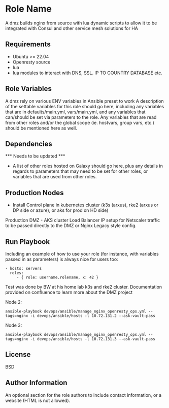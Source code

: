 Role Name
=========

A dmz builds nginx from source with lua dynamic scripts to allow it to be integrated with Consul and other service mesh solutions for HA

Requirements
------------

- Ubuntu >= 22.04
- Openresty source
- lua
- lua modules to interact with DNS, SSL. IP TO COUNTRY DATABASE etc.


Role Variables
--------------

A dmz rely on various ENV variables in Ansible preset to work
A description of the settable variables for this role should go here, including any variables that are in defaults/main.yml, vars/main.yml, and any variables that can/should be set via parameters to the role. Any variables that are read from other roles and/or the global scope (ie. hostvars, group vars, etc.) should be mentioned here as well.

Dependencies
------------

*** Needs to be updated ***


- A list of other roles hosted on Galaxy should go here, plus any details in regards to parameters that may need to be set for other roles, or variables that are used from other roles.


Production Nodes
--------------

- Install Control plane in kubernetes cluster (k3s (arxus), rke2 (arxus or DP side or azure), or aks for prod on HD side)

 Production DMZ - AKS cluster
 Load Balancer IP setup for Netscaler traffic to be passed directly to the DMZ or Nginx Legacy style config.



Run Playbook
----------------

Including an example of how to use your role (for instance, with variables passed in as parameters) is always nice for users too:

    - hosts: servers
      roles:
         - { role: username.rolename, x: 42 }


Test was done by BW at his home lab k3s and rke2 cluster. Documentation provided on confluence to learn more about the DMZ project

Node 2:

`ansible-playbook devops/ansible/manage_nginx_openresty_ops.yml --tags=nginx -i devops/ansible/hosts -l 10.72.131.2 --ask-vault-pass`

Node 3:

`ansible-playbook devops/ansible/manage_nginx_openresty_ops.yml --tags=nginx -i devops/ansible/hosts -l 10.72.131.3 --ask-vault-pass`

License
-------

BSD

Author Information
------------------

An optional section for the role authors to include contact information, or a website (HTML is not allowed).
